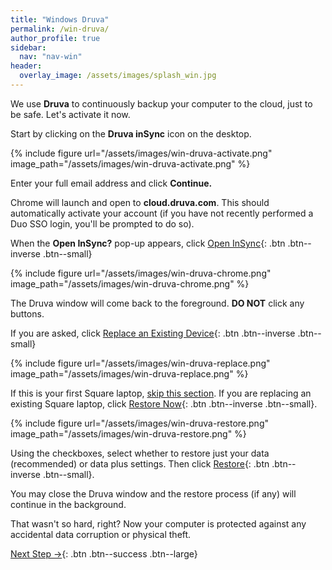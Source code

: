 ```yaml
---
title: "Windows Druva"
permalink: /win-druva/
author_profile: true
sidebar:
  nav: "nav-win"
header:
  overlay_image: /assets/images/splash_win.jpg
---
```


We use __Druva__ to continuously backup your computer to the cloud, just to be safe. Let's activate it now.

Start by clicking on the __Druva inSync__ icon on the desktop.

{% include figure url="/assets/images/win-druva-activate.png" image_path="/assets/images/win-druva-activate.png" %}

Enter your full email address and click __Continue.__

Chrome will launch and open to __cloud.druva.com__. This should automatically activate your account (if you have not recently performed a Duo SSO login, you'll be prompted to do so). 

When the __Open InSync?__ pop-up appears, click [Open InSync](#insync){: .btn .btn--inverse .btn--small} 

{% include figure url="/assets/images/win-druva-chrome.png" image_path="/assets/images/win-druva-chrome.png" %}

The Druva window will come back to the foreground. __DO NOT__ click any buttons.

If you are asked, click [Replace an Existing Device](#replace){: .btn .btn--inverse .btn--small} 

<a name="replace"></a> 
{% include figure url="/assets/images/win-druva-replace.png" image_path="/assets/images/win-druva-replace.png" %}

If this is your first Square laptop, [skip this section](#done). If you are replacing an existing Square laptop, click [Restore Now](#restore){: .btn .btn--inverse .btn--small}.

<a name="restore"></a>
{% include figure url="/assets/images/win-druva-restore.png" image_path="/assets/images/win-druva-restore.png" %}

Using the checkboxes, select whether to restore just your data (recommended) or data plus settings. Then click [Restore](#done){: .btn .btn--inverse .btn--small}.

<a name="done"></a>
You may close the Druva window and the restore process (if any) will continue in the background. 

That wasn't so hard, right? Now your computer is protected against any accidental data corruption or physical theft.

[Next Step &rarr;](/win-tips/){: .btn .btn--success .btn--large}


